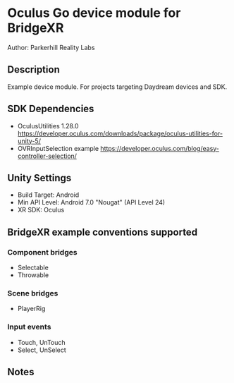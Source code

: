 # Oculus Go device module for BridgeXR


Author: Parkerhill Reality Labs

## Description

Example device module. For projects targeting Daydream devices and SDK. 

## SDK Dependencies

* OculusUtilities 1.28.0 https://developer.oculus.com/downloads/package/oculus-utilities-for-unity-5/
* OVRInputSelection example https://developer.oculus.com/blog/easy-controller-selection/



## Unity Settings

* Build Target: Android
* Min API Level: Android 7.0 "Nougat" (API Level 24)
* XR SDK: Oculus

## BridgeXR example conventions supported

### Component bridges

* Selectable
* Throwable

### Scene bridges

* PlayerRig

### Input events

* Touch, UnTouch
* Select, UnSelect

## Notes



 